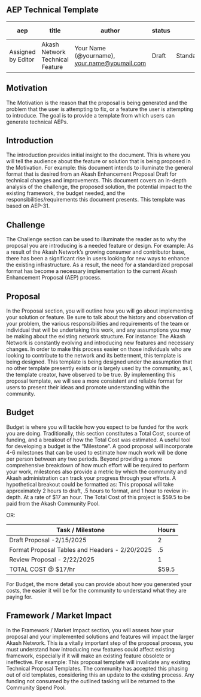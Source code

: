 ## AEP Technical Template


| aep                | title                           | author                                       | status | type                        | category                | created    | updated    | estimated-completion | discussion-to          | roadmap     | 
|--------------------|---------------------------------|----------------------------------------------|--------|-----------------------------|-------------------------|------------|------------|----------------------|------------------------|-------------|
| Assigned by Editor | Akash Network Technical Feature | Your Name (@yourname), your.name@youmail.com | Draft  | Standard/Meta/Informational | Interface/Economic/Core | YEAR/MO/DA | YEAR/MO/DA | YEAR/MO/DA           | GitHub Discussion Link | major/minor |

## Motivation
The Motivation is the reason that the proposal is being generated and the problem that the user is attempting to fix, or a feature the user is attempting to introduce. The goal is to provide a template from which users can generate technical AEPs. 

## Introduction
The introduction provides initial insight to the document. This is where you will tell the audience about the feature or solution that is being proposed in the Motivation. For example: this document intends to illuminate the general format that is desired from an Akash Enhancement Proposal Draft for technical changes and improvements. This document covers an in-depth analysis of the challenge, the proposed solution, the potential impact to the existing framework, the budget needed, and the responsibilities/requirements this document presents. This template was based on AEP-31.

## Challenge
The Challenge section can be used to illuminate the reader as to why the proposal you are introducing is a needed feature or design. For example: As a result of the Akash Network’s growing consumer and contributor base, there has been a significant rise in users looking for new ways to enhance the existing infrastructure. As a result, the need for a standardized proposal format has become a necessary implementation to the current Akash Enhancement Proposal (AEP) process. 

## Proposal
In the Proposal section, you will outline how you will go about implementing your solution or feature. Be sure to talk about the history and observation of your problem, the various responsibilities and requirements of the team or individual that will be undertaking this work, and any assumptions you may be making about the existing network structure. For instance: The Akash Network is constantly evolving and introducing new features and necessary changes. In order to make this process easier on those individuals who are looking to contribute to the network and its betterment, this template is being designed. This template is being designed under the assumption that no other template presently exists or is largely used by the community, as I, the template creator, have observed to be true. By implementing this proposal template, we will see a more consistent and reliable format for users to present their ideas and promote understanding within the community. 
 
## Budget
Budget is where you will tackle how you expect to be funded for the work you are doing. Traditionally, this section constitutes a Total Cost, source of funding, and a breakout of how the Total Cost was estimated. A useful tool for developing a budget is the “Milestone”. A good proposal will incorporate 4-6 milestones that can be used to estimate how much work will be done per person between any two periods. Beyond providing a more comprehensive breakdown of how much effort will be required to perform your work, milestones also provide a metric by which the community and Akash administration can track your progress through your efforts. A hypothetical breakout could be formatted as:
This proposal will take approximately 2 hours to draft, .5 hours to format, and 1 hour to review in-depth. At a rate of $17 an hour. The Total Cost of this project is $59.5 to be paid from the Akash Community Pool. 

OR:

| Task / Milestone                               | Hours |
|------------------------------------------------|-------|
| Draft Proposal -2/15/2025                      | 2     |
| Format Proposal Tables and Headers - 2/20/2025 | .5    |
| Review Proposal - 2/22/2025                    | 1     |
| TOTAL COST @ $17/hr                            | $59.5 |

For Budget, the more detail you can provide about how you generated your costs, the easier it will be for the community to understand what they are paying for. 


## Framework / Market Impact 
In the Framework / Market Impact section, you will assess how your proposal and your implemented solutions and features will impact the larger Akash Network. This is a vitally important step of the proposal process, you must understand how introducing new features could affect existing framework, especially if it will make an existing feature obsolete or ineffective. For example: This proposal template will invalidate any existing Technical Proposal Templates. The community has accepted this phasing out of old templates, considering this an update to the existing process. Any funding not consumed by the outlined tasking will be returned to the Community Spend Pool. 





